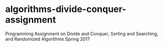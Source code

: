 # algorithms-divide-conquer-assignment
Programming Assignment on Divide and Conquer, Sorting and Searching, and Randomized Algorithms Spring 2017

